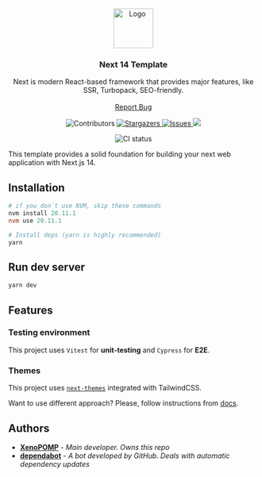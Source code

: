<br/>
<p align="center">
  <a href="https://github.com/XenoPOMP/next-template">
    <img src="https://camo.githubusercontent.com/352a21b492a283c4599f32d0fe5af3410fac9ab8dcf4cb320ff84ef4a145aa48/68747470733a2f2f7777772e64727570616c2e6f72672f66696c65732f70726f6a6563742d696d616765732f6e6578746a732d64727570616c2e6a7067" alt="Logo" width="80" height="80">
  </a>

<h3 align="center">Next 14 Template</h3>

<p align="center">
Next is modern React-based framework that provides major features, like SSR, Turbopack, SEO-friendly.
<br/>
<br/>
<a href="https://github.com/XenoPOMP/next-template/issues">Report Bug</a>
</p>
</p>

<p align='center'>
<img src='https://img.shields.io/github/contributors/XenoPOMP/next-template?color=dark-green' alt='Contributors'>
<a href="https://github.com/XenoPOMP/next-template/stargazers">
<img src="https://img.shields.io/github/stars/XenoPOMP/next-template?style=social" alt="Stargazers" />
</a>
<a href="https://github.com/XenoPOMP/next-template/issues">
<img src="https://img.shields.io/github/issues/XenoPOMP/next-template" alt="Issues" />
</a>
<a href="https://github.com/XenoPOMP/next-template?tab=MIT-1-ov-file#readme">
<img src="https://img.shields.io/github/license/XenoPOMP/next-template" />
</a>
</p>

<p align='center'>
<img alt="CI status" src="https://img.shields.io/github/actions/workflow/status/XenoPOMP/next-template/ci.yml?logo=github&logoColor=%23fff&label=CI">
</p>

This template provides a solid foundation for building your next web application with Next.js 14.


## Installation

```powershell
# if you don`t use NVM, skip these commands
nvm install 20.11.1
nvm use 20.11.1

# Install deps (yarn is highly recommended)
yarn
```

## Run dev server
```powershell
yarn dev
```

## Features

### Testing environment

This project uses `Vitest` for **unit-testing** and `Cypress` for **E2E**.

### Themes
This project uses [`next-themes`](https://github.com/pacocoursey/next-themes) integrated with TailwindCSS.

Want to use different approach? Please, follow instructions from [docs](https://github.com/pacocoursey/next-themes?#readme).


## Authors

* [**XenoPOMP**](https://github.com/XenoPOMP) - *Main developer. Owns this repo*
* [**dependabot**](https://github.com/apps/dependabot) - *A bot developed by GitHub. Deals with automatic dependency updates*
